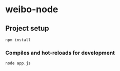 # weibo-node

## Project setup
```
npm install

```

### Compiles and hot-reloads for development
```
node app.js

```

